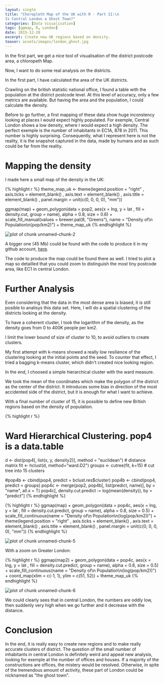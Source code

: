 ```yaml
---
layout: single
title: "Choropleth Map of the UK with R - Part II:\n
Is Central London a Ghost Town?"
categories: [Data visualisation]
tags: [ggmap, R, London]
date: 2015-12-28
excerpt: Create new UK regions based on density.
teaser: assets/images/london_ghost.jpg
---
```


In the first part, we get a nice tool of visualisation of the district postcode area, a chloropeth Map.

Now, I want to do some real analysis on the districts.

In the first part, I have calculated the area of the UK districts.

Crawling on the british statistic national office, I found a table with the population at the district postcode level. At this level of accuracy, only a few metrics are available. But having the area and the population, I could calculate the density.

Before to go further, a first mapping of these data show huge inconstency looking at places I would expect highly populated.
For exemple, Central London shows a low density, where I would expect a high density. The perfect exemple is the number of inhabitants in EC1A, 878 in 2011. This number is highly surprising.
Consequently, what I represent here is not the reality, it is the snapshot captured in the data, made by  humans and as such could be far from the reality.

# Mapping the density

I made here a small map of the density in the UK:




{% highlight r %}
  theme_map_uk <- theme(legend.position = "right"
        , axis.ticks = element_blank()
        , axis.text = element_blank()
        , axis.title = element_blank()
        , panel.margin = unit(c(0, 0, 0, 0), "mm"))

ggmap(map)  +
  geom_polygon(data = pop2, aes(x = lng, y = lat
        , fill = density.cut, group = name), alpha = 0.8, size = 0.6) +
        scale_fill_manual(values = brewer.pal(8, "Greens"), name = "Density of\n Population\n(pop/km2)") +
  theme_map_uk
{% endhighlight %}

![plot of chunk unnamed-chunk-2](http://yvescr.github.io/assets/images/figures/source/2015-12-28-MapUKpartII/unnamed-chunk-2-1.png)

A bigger one (45 Mb) could be found with the code to produce it in my github account, [here](https://github.com/YvesCR/blog/blob/gh-pages/image/Big_UK_Density_cluster_Plot.png).

The code to produce the map could be found there as well. I tried to plot a map so detailled that you could zoom to distinguish the most tiny postcode area, like EC1 in central London.

# Further Analysis

Even considering that the data in the most dense area is biased, it is still posible to analisys this data set. Here, I will do a spatial clustering of the districts looking at the density.

To have a coherent cluster, I took the logarithm of the density, as the density goes from 0 to 400K people per km2.

I limit the lower bound of size of cluster to 10, to avoid outliers to create clusters.

My first attempt with k-means showed a really low resilience of the clustering looking at the initial points and the seed.
To counter that effect, I tried a bagging k-means cluster, which didn't created nice looking region.

In the end, I choosed a simple hierarchical cluster with the ward measure.

We took the mean of the coordinates which make the polygon of the district as the center of the district. It introduces some bias in direction of the most accidented side of the district, but it is enough for what I want to achieve.

With a final number of cluster of 15, it is possible to define new British regions based on the density of population.


{% highlight r %}
# Ward Hierarchical Clustering. pop4 is a data.table
d <- dist(pop4[, list(x, y, density2)], method = "euclidean") # distance matrix
fit <- hclust(d, method="ward.D2")
groups <- cutree(fit, k=15) # cut tree into 15 clusters

#pop4b <- cbind(pop4, predict = bclust.res$cluster)
pop4b <- cbind(pop4, predict = groups)
pop4c <- merge(pop2, pop4b[, list(predict, name)], by = "name", all.x = T)
pop4c[, density.cut.predict := log(mean(density)), by = "predict"]
{% endhighlight %}




{% highlight r %}
ggmap(map) +
  geom_polygon(data = pop4c, aes(x = lng, y = lat
      , fill = density.cut.predict, group = name), alpha = 0.8, size = 0.5) +
    scale_fill_continuous(name = "Density of\n Population\n(log(pop/km2))") +
  theme(legend.position = "right"
      , axis.ticks = element_blank()
      , axis.text = element_blank()
      , axis.title = element_blank()
      , panel.margin = unit(c(0, 0, 0, 0), "mm"))
{% endhighlight %}

![plot of chunk unnamed-chunk-5](http://yvescr.github.io/assets/images/figures/source/2015-12-28-MapUKpartII/unnamed-chunk-5-1.png)

With a zoom on Greater London:


{% highlight r %}
ggmap(map2)  +
  geom_polygon(data = pop4c, aes(x = lng, y = lat
        , fill = density.cut.predict, group = name), alpha = 0.8, size = 0.5) +
    scale_fill_continuous(name = "Density of\n Population\n(log(pop/km2))") +
    coord_map(xlim = c(-1, 1), ylim = c(51, 52)) +
  theme_map_uk
{% endhighlight %}

![plot of chunk unnamed-chunk-6](http://yvescr.github.io/assets/images/figures/source/2015-12-28-MapUKpartII/unnamed-chunk-6-1.png)

We could clearly sees that in central London, the numbers are oddly low, then suddenly very high when we go further and it decrease with the distance.

# Conclusion

In the end, it is really easy to create new regions and to make really accurate clusters of district. The question of the small number of inhabitants in central London is definitely weird and appeal new analysis, looking for exemple at the number of offices and houses. If a majority of the constructions are offices, the mistery would be resolved. Otherwise, in spite of the tremendous amount of activity, these part of London could be nicknamed as "the ghost town".
